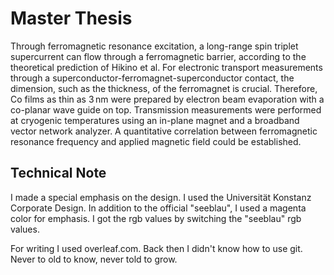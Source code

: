 # Master Thesis

Through ferromagnetic resonance excitation, a long-range spin triplet supercurrent can flow through a ferromagnetic barrier, according to the theoretical prediction of Hikino et al. For electronic transport measurements through a superconductor-ferromagnet-superconductor contact, the dimension, such as the thickness, of the ferromagnet is crucial. Therefore, Co films as thin as $3\,$nm were prepared by electron beam evaporation with a co-planar wave guide on top. Transmission measurements were performed at cryogenic temperatures using an in-plane magnet and a broadband vector network analyzer.
A quantitative correlation between ferromagnetic resonance frequency and applied magnetic field could be established.

## Technical Note

I made a special emphasis on the design. I used the Universität Konstanz Corporate Design. In addition to the official "seeblau", I used a magenta color for emphasis. I got the rgb values by switching the "seeblau" rgb values.

For writing I used overleaf.com. Back then I didn't know how to use git. Never to old to know, never told to grow.
